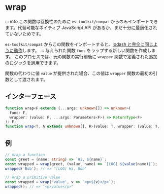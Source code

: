 # wrap

::: info
この関数は互換性のために `es-toolkit/compat` からのみインポートできます。代替可能なネイティブ JavaScript API があるか、まだ十分に最適化されていないためです。

`es-toolkit/compat` からこの関数をインポートすると、[lodash と完全に同じように動作](../../../compatibility.md)します。
:::
与えられた関数 `func` をラップする新しい関数を作成します。
このプロセスでは、元の関数の実行前後に `wrapper` 関数で定義された追加のロジックを適用できます。

関数の代わりに値 `value` が提供された場合、この値は `wrapper` 関数の最初の引数として渡されます。

## インターフェース

```typescript
function wrap<F extends (...args: unknown[]) => unknown>(
  func: F,
  wrapper: (value: F, ...args: Parameters<F>) => ReturnType<F>
): F;
function wrap<T, A extends unknown[], R>(value: T, wrapper: (value: T, ...args: A) => R): (...args: A) => R;
```

## 例

```typescript
// Wrap a function
const greet = (name: string) => `Hi, ${name}`;
const wrapped = wrap(greet, (value, name) => `[LOG] ${value(name)}`);
wrapped('Bob'); // => "[LOG] Hi, Bob"

// Wrap a primitive value
const wrapped = wrap('value', v => `<p>${v}</p>`);
wrapped(); // => "<p>value</p>"
```
